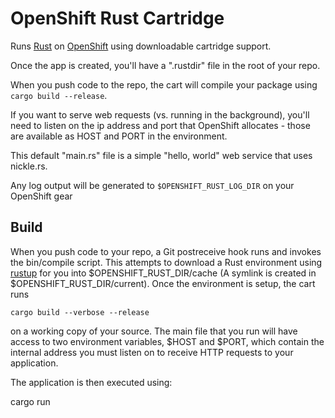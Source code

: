 OpenShift Rust Cartridge
========================

Runs [Rust](http://www.rust-lang.org) on [OpenShift](https://openshift.redhat.com/app/login) using downloadable cartridge support. 

Once the app is created, you'll have a ".rustdir" file in the root of your repo.

When you push code to the repo, the cart will compile your package using <code>cargo build --release</code>.

If you want to serve web requests (vs. running in the background), you'll need to listen on the ip address and port that OpenShift allocates - those are available as HOST and PORT in the environment.

This default "main.rs" file is a simple "hello, world" web service that uses nickle.rs.

Any log output will be generated to <code>$OPENSHIFT_RUST_LOG_DIR</code> on your OpenShift gear


Build
-----

When you push code to your repo, a Git postreceive hook runs and invokes the bin/compile script.  This attempts to download a Rust environment using [rustup](https://github.com/rust-lang/rustup) for you into $OPENSHIFT_RUST_DIR/cache (A symlink is created in $OPENSHIFT_RUST_DIR/current).  Once the environment is setup, the cart runs

    cargo build --verbose --release

on a working copy of your source.  The main file that you run will have access to two environment variables, $HOST and $PORT, which contain the internal address you must listen on to receive HTTP requests to your application.

The application is then executed using:

cargo run
